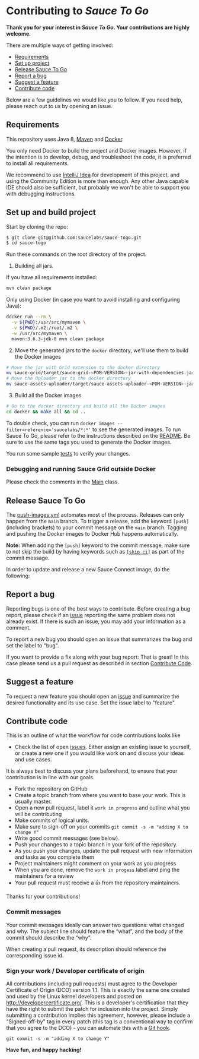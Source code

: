 # Contributing to _Sauce To Go_

**Thank you for your interest in _Sauce To Go_. Your contributions are highly welcome.**

There are multiple ways of getting involved:

- [Requirements](#requirements)
- [Set up project](#set-up-and-build-project)
- [Release Sauce To Go](#release-sauce-to-go)
- [Report a bug](#report-a-bug)
- [Suggest a feature](#suggest-a-feature)
- [Contribute code](#contribute-code)

Below are a few guidelines we would like you to follow.
If you need help, please reach out to us by opening an issue.

## Requirements

This repository uses Java 8, [Maven](http://maven.apache.org/) and [Docker](https://www.docker.com/).

You only need Docker to build the project and Docker images. However, if the intention is to 
develop, debug, and troubleshoot the code, it is preferred to install all requirements.

We recommend to use [IntelliJ Idea](https://www.jetbrains.com/idea/download) for development of this
project, and using the Community Edition is more than enough. Any other Java capable IDE should also
be sufficient, but probably we won't be able to support you with debugging instructions. 

## Set up and build project

Start by cloning the repo:

```sh
$ git clone git@github.com:saucelabs/sauce-togo.git
$ cd sauce-togo
```

Run these commands on the root directory of the project.

1. Building all jars.

If you have all requirements installed:
```sh
mvn clean package
``` 

Only using Docker (in case you want to avoid installing and configuring Java):
```sh
docker run --rm \
  -v ${PWD}:/usr/src/mymaven \
  -v ${PWD}/.m2:/root/.m2 \
  -w /usr/src/mymaven \
  maven:3.6.3-jdk-8 mvn clean package
```

2. Move the generated jars to the `docker` directory, we'll use them to build the Docker images

```sh
# Move the jar with Grid extension to the docker directory 
mv sauce-grid/target/sauce-grid-<POM-VERSION>-jar-with-dependencies.jar docker/selenium-server.jar
# Move the Uploader jar to the docker directory
mv sauce-assets-uploader/target/sauce-assets-uploader-<POM-VERSION>-jar-with-dependencies.jar docker/sauce-assets-uploader.jar 
```

3. Build all the Docker images

```sh
# Go to the docker directory and build all the Docker images
cd docker && make all && cd ..
```

To double check, you can run `docker images --filter=reference='saucelabs/*:*'` to see the
generated images. To run Sauce To Go, please refer to the instructions described on the 
[README](./README.md). Be sure to use the same tags you used to generate the Docker images.

You run some sample [tests](sauce-grid/src/test/java/com/saucelabs/grid/e2e/SampleTests.java) to
verify your changes.

### Debugging and running Sauce Grid outside Docker

Please check the comments in the [Main](./sauce-grid/src/main/java/com/saucelabs/grid/Main.java)
class.

## Release Sauce To Go

The [push-images.yml](./.github/workflows/push-images.yml) automates most of the process. Releases
can only happen from the `main` branch. To trigger a release, add the keyword `[push]` (including
brackets) to your commit message on the `main` branch. Tagging and pushing the Docker images to 
Docker Hub happens automatically.

**Note:** When adding the `[push]` keyword to the commit message, make sure to not skip the build 
by having keywords such as [`[skip ci]`](https://github.blog/changelog/2021-02-08-github-actions-skip-pull-request-and-push-workflows-with-skip-ci/)
as part of the commit message. 

In order to update and release a new Sauce Connect image, do the following:

## Report a bug 

Reporting bugs is one of the best ways to contribute. Before creating a bug report, please check 
if an [issue](/issues) reporting the same problem does not already exist. If there is such an 
issue, you may add your information as a comment.

To report a new bug you should open an issue that summarizes the bug and set the label to "bug".

If you want to provide a fix along with your bug report: That is great! In this case please 
send us a pull request as described in section [Contribute Code](#contribute-code).

## Suggest a feature
To request a new feature you should open an [issue](../../issues/new) and summarize the desired 
functionality and its use case. Set the issue label to "feature".  

## Contribute code
This is an outline of what the workflow for code contributions looks like

- Check the list of open [issues](../../issues). Either assign an existing issue to yourself, or 
create a new one if you would like work on and discuss your ideas and use cases. 

It is always best to discuss your plans beforehand, to ensure that your contribution is in 
line with our goals.

- Fork the repository on GitHub
- Create a topic branch from where you want to base your work. This is usually master.
- Open a new pull request, label it `work in progress` and outline what you will be contributing
- Make commits of logical units.
- Make sure to sign-off on your commits `git commit -s -m "adding X to change Y"` 
- Write good commit messages (see below).
- Push your changes to a topic branch in your fork of the repository.
- As you push your changes, update the pull request with new information and tasks as you complete them
- Project maintainers might comment on your work as you progress
- When you are done, remove the `work in progess` label and ping the maintainers for a review
- Your pull request must receive a :thumbsup: from the repository maintainers.

Thanks for your contributions!

### Commit messages
Your commit messages ideally can answer two questions: what changed and why. The subject line 
should feature the “what”, and the body of the commit should describe the “why”.  

When creating a pull request, its description should reference the corresponding issue id.

### Sign your work / Developer certificate of origin
All contributions (including pull requests) must agree to the Developer Certificate of Origin 
(DCO) version 1.1. This is exactly the same one created and used by the Linux kernel developers 
and posted on http://developercertificate.org/. This is a developer's certification that they have 
the right to submit the patch for inclusion into the project. Simply submitting a contribution 
implies this agreement, however, please include a "Signed-off-by" tag in every patch 
(this tag is a conventional way to confirm that you agree to the DCO) - you can automate 
this with a [Git hook](https://stackoverflow.com/questions/15015894/git-add-signed-off-by-line-using-format-signoff-not-working).

```
git commit -s -m "adding X to change Y"
```

**Have fun, and happy hacking!**

